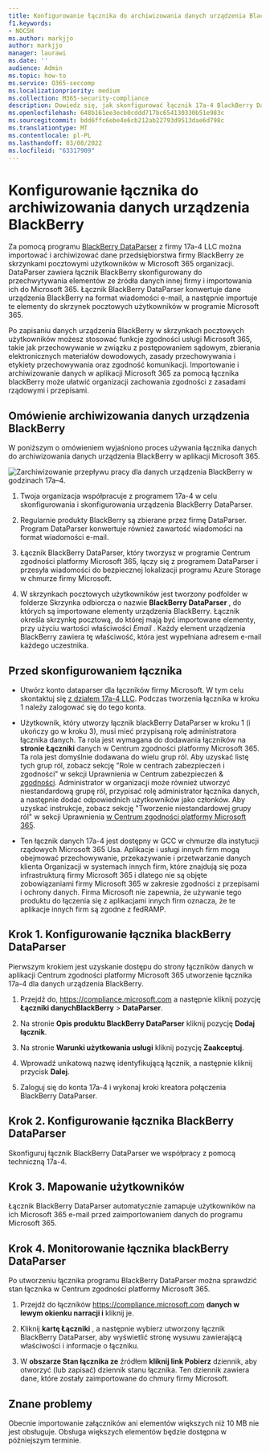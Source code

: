 ```yaml
---
title: Konfigurowanie łącznika do archiwizowania danych urządzenia BlackBerry w aplikacji Microsoft 365
f1.keywords:
- NOCSH
ms.author: markjjo
author: markjjo
manager: laurawi
ms.date: ''
audience: Admin
ms.topic: how-to
ms.service: O365-seccomp
ms.localizationpriority: medium
ms.collection: M365-security-compliance
description: Dowiedz się, jak skonfigurować łącznik 17a-4 BlackBerry DataParser i używać go do importowania i archiwizowania danych urządzenia BlackBerry w Microsoft 365.
ms.openlocfilehash: 648b161ee3ecb0cddd717bc654130330b51e983c
ms.sourcegitcommit: bdd6ffc6ebe4e6cb212ab22793d9513dae6d798c
ms.translationtype: MT
ms.contentlocale: pl-PL
ms.lasthandoff: 03/08/2022
ms.locfileid: "63317909"
---
```

# <a name="set-up-a-connector-to-archive-blackberry-data"></a>Konfigurowanie łącznika do archiwizowania danych urządzenia BlackBerry

Za pomocą programu [BlackBerry DataParser](https://www.17a-4.com/BlackBerry-dataparser/) z firmy 17a-4 LLC można importować i archiwizować dane przedsiębiorstwa firmy BlackBerry ze skrzynkami pocztowymi użytkowników w Microsoft 365 organizacji. DataParser zawiera łącznik BlackBerry skonfigurowany do przechwytywania elementów ze źródła danych innej firmy i importowania ich do Microsoft 365. Łącznik BlackBerry DataParser konwertuje dane urządzenia BlackBerry na format wiadomości e-mail, a następnie importuje te elementy do skrzynek pocztowych użytkowników w programie Microsoft 365.

Po zapisaniu danych urządzenia BlackBerry w skrzynkach pocztowych użytkowników możesz stosować funkcje zgodności usługi Microsoft 365, takie jak przechowywanie w związku z postępowaniem sądowym, zbierania elektronicznych materiałów dowodowych, zasady przechowywania i etykiety przechowywania oraz zgodność komunikacji. Importowanie i archiwizowanie danych w aplikacji Microsoft 365 za pomocą łącznika blackBerry może ułatwić organizacji zachowania zgodności z zasadami rządowymi i przepisami.

## <a name="overview-of-archiving-blackberry-data"></a>Omówienie archiwizowania danych urządzenia BlackBerry

W poniższym o omówieniem wyjaśniono proces używania łącznika danych do archiwizowania danych urządzenia BlackBerry w aplikacji Microsoft 365.

![Zarchiwizowanie przepływu pracy dla danych urządzenia BlackBerry w godzinach 17a–4.](../media/BlackBerryDataParserConnectorWorkflow.png)

1. Twoja organizacja współpracuje z programem 17a-4 w celu skonfigurowania i skonfigurowania urządzenia BlackBerry DataParser.

2. Regularnie produkty BlackBerry są zbierane przez firmę DataParser. Program DataParser konwertuje również zawartość wiadomości na format wiadomości e-mail.

3. Łącznik BlackBerry DataParser, który tworzysz w programie Centrum zgodności platformy Microsoft 365, łączy się z programem DataParser i przesyła wiadomości do bezpiecznej lokalizacji programu Azure Storage w chmurze firmy Microsoft.

4. W skrzynkach pocztowych użytkowników jest tworzony podfolder w folderze Skrzynka odbiorcza o nazwie **BlackBerry DataParser** , do których są importowane elementy urządzenia BlackBerry. Łącznik określa skrzynkę pocztową, do której mają być importowane elementy, przy użyciu wartości właściwości *Email* . Każdy element urządzenia BlackBerry zawiera tę właściwość, która jest wypełniana adresem e-mail każdego uczestnika.

## <a name="before-you-set-up-a-connector"></a>Przed skonfigurowaniem łącznika

- Utwórz konto dataparser dla łączników firmy Microsoft. W tym celu skontaktuj się [z działem 17a-4 LLC](https://www.17a-4.com/contact/). Podczas tworzenia łącznika w kroku 1 należy zalogować się do tego konta.

- Użytkownik, który utworzy łącznik blackBerry DataParser w kroku 1 (i ukończy go w kroku 3), musi mieć przypisaną rolę administratora łącznika danych. Ta rola jest wymagana do dodawania łączników na **stronie Łączniki** danych w Centrum zgodności platformy Microsoft 365. Ta rola jest domyślnie dodawana do wielu grup ról. Aby uzyskać listę tych grup ról, zobacz sekcję "Role w centrach zabezpieczeń i zgodności" w sekcji Uprawnienia w Centrum zabezpieczeń & [zgodności](../security/office-365-security/permissions-in-the-security-and-compliance-center.md#roles-in-the-security--compliance-center). Administrator w organizacji może również utworzyć niestandardową grupę ról, przypisać rolę administrator łącznika danych, a następnie dodać odpowiednich użytkowników jako członków. Aby uzyskać instrukcje, zobacz sekcję "Tworzenie niestandardowej grupy ról" w sekcji Uprawnienia [w Centrum zgodności platformy Microsoft 365](microsoft-365-compliance-center-permissions.md#create-a-custom-role-group).

- Ten łącznik danych 17a-4 jest dostępny w GCC w chmurze dla instytucji rządowych Microsoft 365 Usa. Aplikacje i usługi innych firm mogą obejmować przechowywanie, przekazywanie i przetwarzanie danych klienta Organizacji w systemach innych firm, które znajdują się poza infrastrukturą firmy Microsoft 365 i dlatego nie są objęte zobowiązaniami firmy Microsoft 365 w zakresie zgodności z przepisami i ochrony danych. Firma Microsoft nie zapewnia, że używanie tego produktu do łączenia się z aplikacjami innych firm oznacza, że te aplikacje innych firm są zgodne z fedRAMP.

## <a name="step-1-set-up-a-blackberry-dataparser-connector"></a>Krok 1. Konfigurowanie łącznika blackBerry DataParser

Pierwszym krokiem jest uzyskanie dostępu do strony łączników danych w aplikacji Centrum zgodności platformy Microsoft 365 utworzenie łącznika 17a-4 dla danych urządzenia BlackBerry.

1. Przejdź do, <https://compliance.microsoft.com> a następnie kliknij pozycję **Łączniki danychBlackBerry** >  **DataParser**.

2. Na stronie **Opis produktu BlackBerry DataParser** kliknij pozycję **Dodaj łącznik**.

3. Na stronie **Warunki użytkowania usługi** kliknij pozycję **Zaakceptuj**.

4. Wprowadź unikatową nazwę identyfikującą łącznik, a następnie kliknij przycisk **Dalej**.

5. Zaloguj się do konta 17a-4 i wykonaj kroki kreatora połączenia BlackBerry DataParser.

## <a name="step-2-configure-the-blackberry-dataparser-connector"></a>Krok 2. Konfigurowanie łącznika BlackBerry DataParser

Skonfiguruj łącznik BlackBerry DataParser we współpracy z pomocą techniczną 17a-4.

## <a name="step-3-map-users"></a>Krok 3. Mapowanie użytkowników

Łącznik BlackBerry DataParser automatycznie zamapuje użytkowników na ich Microsoft 365 e-mail przed zaimportowaniem danych do programu Microsoft 365.

## <a name="step-4-monitor-the-blackberry-dataparser-connector"></a>Krok 4. Monitorowanie łącznika blackBerry DataParser

Po utworzeniu łącznika programu BlackBerry DataParser można sprawdzić stan łącznika w Centrum zgodności platformy Microsoft 365.

1. Przejdź do łączników <https://compliance.microsoft.com> **danych w lewym okienku narracji i** kliknij je.

2. Kliknij **kartę Łączniki** , a następnie wybierz utworzony łącznik BlackBerry DataParser, aby wyświetlić stronę wysuwu zawierającą właściwości i informacje o łączniku.

3. W **obszarze Stan łącznika ze** źródłem **kliknij link Pobierz** dziennik, aby otworzyć (lub zapisać) dziennik stanu łącznika. Ten dziennik zawiera dane, które zostały zaimportowane do chmury firmy Microsoft.

## <a name="known-issues"></a>Znane problemy

Obecnie importowanie załączników ani elementów większych niż 10 MB nie jest obsługuje. Obsługa większych elementów będzie dostępna w późniejszym terminie.
